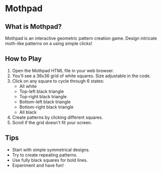 # Mothpad

What is Mothpad?
----------------
Mothpad is an interactive geometric pattern creation game. Design intricate 
moth-like patterns on a using simple clicks!

How to Play
-----------
1. Open the Mothpad HTML file in your web browser.
2. You'll see a 36x36 grid of white squares. Size adjustable in the code.
3. Click on any square to cycle through 6 states:
   - All white
   - Top-left black triangle
   - Top-right black triangle
   - Bottom-left black triangle
   - Bottom-right black triangle
   - All black
4. Create patterns by clicking different squares.
5. Scroll if the grid doesn't fit your screen.

Tips
----
- Start with simple symmetrical designs.
- Try to create repeating patterns.
- Use fully black squares for bold lines.
- Experiment and have fun!

